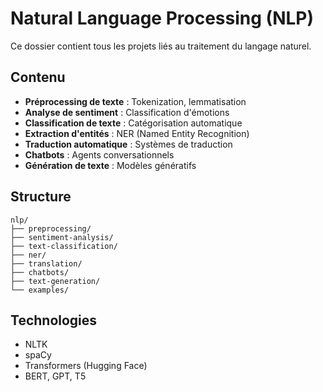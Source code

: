 # Natural Language Processing (NLP)

Ce dossier contient tous les projets liés au traitement du langage naturel.

## Contenu

- **Préprocessing de texte** : Tokenization, lemmatisation
- **Analyse de sentiment** : Classification d'émotions
- **Classification de texte** : Catégorisation automatique
- **Extraction d'entités** : NER (Named Entity Recognition)
- **Traduction automatique** : Systèmes de traduction
- **Chatbots** : Agents conversationnels
- **Génération de texte** : Modèles génératifs

## Structure

```
nlp/
├── preprocessing/
├── sentiment-analysis/
├── text-classification/
├── ner/
├── translation/
├── chatbots/
├── text-generation/
└── examples/
```

## Technologies

- NLTK
- spaCy
- Transformers (Hugging Face)
- BERT, GPT, T5